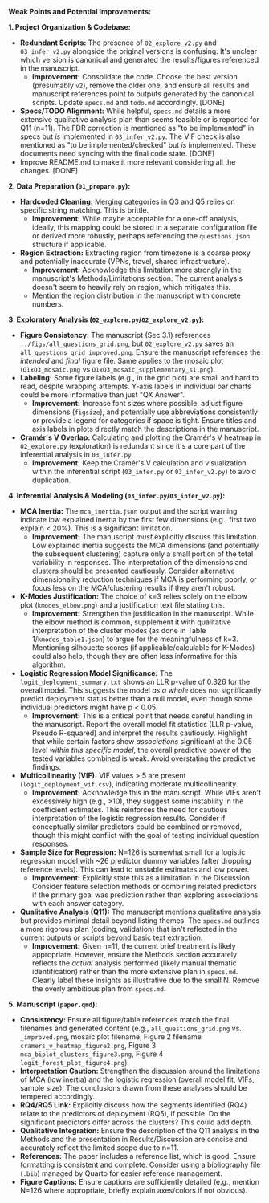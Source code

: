**Weak Points and Potential Improvements:**

**1. Project Organization & Codebase:**

*   **Redundant Scripts:** The presence of `02_explore_v2.py` and `03_infer_v2.py` alongside the original versions is confusing. It's unclear which version is canonical and generated the results/figures referenced in the manuscript.
    *   **Improvement:** Consolidate the code. Choose the best version (presumably `v2`), remove the older one, and ensure all results and manuscript references point to outputs generated by the canonical scripts. Update `specs.md` and `todo.md` accordingly. [DONE]
*   **Specs/TODO Alignment:** While helpful, `specs.md` details a more extensive qualitative analysis plan than seems feasible or is reported for Q11 (n=11). The FDR correction is mentioned as "to be implemented" in specs but *is* implemented in `03_infer_v2.py`. The VIF check is also mentioned as "to be implemented/checked" but *is* implemented. These documents need syncing with the final code state. [DONE]
*   Improve README.md to make it more relevant considering all the changes. [DONE]

**2. Data Preparation (`01_prepare.py`):**

*   **Hardcoded Cleaning:** Merging categories in Q3 and Q5 relies on specific string matching. This is brittle.
    *   **Improvement:** While maybe acceptable for a one-off analysis, ideally, this mapping could be stored in a separate configuration file or derived more robustly, perhaps referencing the `questions.json` structure if applicable.
*   **Region Extraction:** Extracting region from timezone is a coarse proxy and potentially inaccurate (VPNs, travel, shared infrastructure).
    *   **Improvement:** Acknowledge this limitation more strongly in the manuscript's Methods/Limitations section. The current analysis doesn't seem to heavily rely on region, which mitigates this.
    *   Mention the region distribution in the manuscript with concrete numbers.

**3. Exploratory Analysis (`02_explore.py`/`02_explore_v2.py`):**

*   **Figure Consistency:** The manuscript (Sec 3.1) references `../figs/all_questions_grid.png`, but `02_explore_v2.py` saves an `all_questions_grid_improved.png`. Ensure the manuscript references the *intended* and *final* figure file. Same applies to the mosaic plot (`Q1xQ3_mosaic.png` vs `Q1xQ3_mosaic_supplementary_s1.png`).
*   **Labeling:** Some figure labels (e.g., in the grid plot) are small and hard to read, despite wrapping attempts. Y-axis labels in individual bar charts could be more informative than just "QX Answer".
    *   **Improvement:** Increase font sizes where possible, adjust figure dimensions (`figsize`), and potentially use abbreviations consistently or provide a legend for categories if space is tight. Ensure titles and axis labels in plots directly match the descriptions in the manuscript.
*   **Cramér's V Overlap:** Calculating and plotting the Cramér's V heatmap in `02_explore.py` (exploration) is redundant since it's a core part of the inferential analysis in `03_infer.py`.
    *   **Improvement:** Keep the Cramér's V calculation and visualization within the inferential script (`03_infer.py` or `03_infer_v2.py`) to avoid duplication.

**4. Inferential Analysis & Modeling (`03_infer.py`/`03_infer_v2.py`):**

*   **MCA Inertia:** The `mca_inertia.json` output and the script warning indicate low explained inertia by the first few dimensions (e.g., first two explain < 20%). This is a significant limitation.
    *   **Improvement:** The manuscript *must* explicitly discuss this limitation. Low explained inertia suggests the MCA dimensions (and potentially the subsequent clustering) capture only a small portion of the total variability in responses. The interpretation of the dimensions and clusters should be presented cautiously. Consider alternative dimensionality reduction techniques if MCA is performing poorly, or focus less on the MCA/clustering results if they aren't robust.
*   **K-Modes Justification:** The choice of k=3 relies solely on the elbow plot (`kmodes_elbow.png`) and a justification text file stating this.
    *   **Improvement:** Strengthen the justification in the manuscript. While the elbow method is common, supplement it with qualitative interpretation of the cluster modes (as done in Table 1/`kmodes_table1.json`) to argue for the meaningfulness of k=3. Mentioning silhouette scores (if applicable/calculable for K-Modes) could also help, though they are often less informative for this algorithm.
*   **Logistic Regression Model Significance:** The `logit_deployment_summary.txt` shows an LLR p-value of 0.326 for the overall model. This suggests the model *as a whole* does not significantly predict deployment status better than a null model, even though some individual predictors might have p < 0.05.
    *   **Improvement:** This is a critical point that needs careful handling in the manuscript. Report the overall model fit statistics (LLR p-value, Pseudo R-squared) and interpret the results cautiously. Highlight that while certain factors show *associations* significant at the 0.05 level *within this specific model*, the overall predictive power of the tested variables combined is weak. Avoid overstating the predictive findings.
*   **Multicollinearity (VIF):** VIF values > 5 are present (`logit_deployment_vif.csv`), indicating moderate multicollinearity.
    *   **Improvement:** Acknowledge this in the manuscript. While VIFs aren't excessively high (e.g., >10), they suggest some instability in the coefficient estimates. This reinforces the need for cautious interpretation of the logistic regression results. Consider if conceptually similar predictors could be combined or removed, though this might conflict with the goal of testing individual question responses.
*   **Sample Size for Regression:** N=126 is somewhat small for a logistic regression model with ~26 predictor dummy variables (after dropping reference levels). This can lead to unstable estimates and low power.
    *   **Improvement:** Explicitly state this as a limitation in the Discussion. Consider feature selection methods or combining related predictors if the primary goal was prediction rather than exploring associations with each answer category.
*   **Qualitative Analysis (Q11):** The manuscript mentions qualitative analysis but provides minimal detail beyond listing themes. The `specs.md` outlines a more rigorous plan (coding, validation) that isn't reflected in the current outputs or scripts beyond basic text extraction.
    *   **Improvement:** Given n=11, the current brief treatment is likely appropriate. However, ensure the Methods section accurately reflects the *actual* analysis performed (likely manual thematic identification) rather than the more extensive plan in `specs.md`. Clearly label these insights as illustrative due to the small N. Remove the overly ambitious plan from `specs.md`.

**5. Manuscript (`paper.qmd`):**

*   **Consistency:** Ensure all figure/table references match the final filenames and generated content (e.g., `all_questions_grid.png` vs. `_improved.png`, mosaic plot filename, Figure 2 filename `cramers_v_heatmap_figure2.png`, Figure 3 `mca_biplot_clusters_figure3.png`, Figure 4 `logit_forest_plot_figure4.png`).
*   **Interpretation Caution:** Strengthen the discussion around the limitations of MCA (low inertia) and the logistic regression (overall model fit, VIFs, sample size). The conclusions drawn from these analyses should be tempered accordingly.
*   **RQ4/RQ5 Link:** Explicitly discuss how the segments identified (RQ4) relate to the predictors of deployment (RQ5), if possible. Do the significant predictors differ across the clusters? This could add depth.
*   **Qualitative Integration:** Ensure the description of the Q11 analysis in the Methods and the presentation in Results/Discussion are concise and accurately reflect the limited scope due to n=11.
*   **References:** The paper includes a reference list, which is good. Ensure formatting is consistent and complete. Consider using a bibliography file (`.bib`) managed by Quarto for easier reference management.
*   **Figure Captions:** Ensure captions are sufficiently detailed (e.g., mention N=126 where appropriate, briefly explain axes/colors if not obvious).